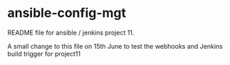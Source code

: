 # ansible-config-mgt
README file for ansible / jenkins project 11.

A small change to this file on 15th June to test the webhooks and Jenkins build trigger for project11
